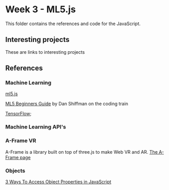 # Week 3 - ML5.js
This folder contains the references and code for the JavaScript. 

## Interesting projects
These are links to interesting projects

## References

### Machine Learning

[ml5.js](https://ml5js.org/)

[ML5 Beginners Guide](https://thecodingtrain.com/learning/ml5/index.html) by Dan Shiffman on the coding train

[TensorFlow](https://www.tensorflow.org/);

### Machine Learning API's

### A-Frame VR
A-Frame is a library built on top of three.js to make Web VR and AR.
[The A-Frame page](https://aframe.io/)

### Objects
[3 Ways To Access Object Properties in JavaScript](https://dmitripavlutin.com/access-object-properties-javascript/)